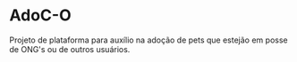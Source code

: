 # AdoC-O
Projeto de plataforma para auxílio na adoção de pets que estejão em posse de ONG's ou de outros usuários.
